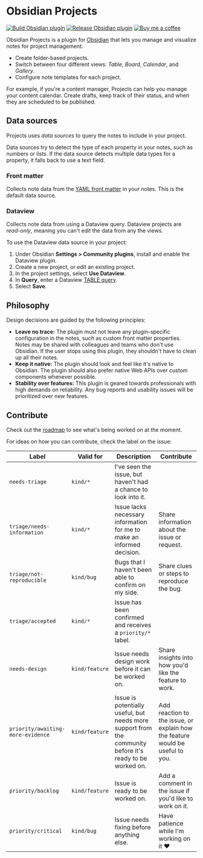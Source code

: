 # Obsidian Projects

[![Build Obsidian plugin](https://github.com/marcusolsson/obsidian-projects/actions/workflows/ci.yml/badge.svg)](https://github.com/marcusolsson/obsidian-projects/actions/workflows/ci.yml)
[![Release Obsidian plugin](https://github.com/marcusolsson/obsidian-projects/actions/workflows/release.yml/badge.svg)](https://github.com/marcusolsson/obsidian-projects/actions/workflows/release.yml)
[![Buy me a coffee](https://img.shields.io/badge/-buy_me_a%C2%A0coffee-gray?logo=buy-me-a-coffee)](https://www.buymeacoffee.com/marcusolsson)

Obsidian Projects is a plugin for [Obsidian](https://obsidian.md) that lets you manage and visualize notes for project management.

- Create folder-based projects.
- Switch between four different views: _Table_, _Board_, _Calendar_, and _Gallery_.
- Configure note templates for each project.

For example, if you're a content manager, Projects can help you manage your content calendar. Create drafts, keep track of their status, and when they are scheduled to be published.

## Data sources

Projects uses _data sources_ to query the notes to include in your project. 

Data sources try to detect the type of each property in your notes, such as numbers or lists. If the data source detects multiple data types for a property, it falls back to use a text field.

### Front matter

Collects note data from the [YAML front matter](https://help.obsidian.md/Advanced+topics/YAML+front+matter) in your notes. This is the default data source.

### Dataview

Collects note data from using a Dataview query. Dataview projects are _read-only_, meaning you can't edit the data from any the views.

To use the Dataview data source in your project:

1. Under Obsidian **Settings > Community plugins**, install and enable the Dataview plugin.
1. Create a new project, or edit an existing project.
1. In the project settings, select **Use Dataview**.
1. In **Query**, enter a Dataview [TABLE query](https://blacksmithgu.github.io/obsidian-dataview/query/queries/#table-queries).
1. Select **Save**.

## Philosophy

Design decisions are guided by the following principles:

- **Leave no trace:** The plugin must not leave any plugin-specific configuration in the notes, such as custom front matter properties. Notes may be shared with colleagues and teams who don't use Obsidian. If the user stops using this plugin, they shouldn't have to clean up all their notes.
- **Keep it native:** The plugin should look and feel like it's native to Obsidian. The plugin should also prefer native Web APIs over custom components whenever possible.
- **Stability over features:** This plugin is geared towards professionals with high demands on reliability. Any bug reports and usability issues will be prioritized over new features.

## Contribute

Check out the [roadmap](https://github.com/users/marcusolsson/projects/4/views/14) to see what's being worked on at the moment.

For ideas on how you can contribute, check the label on the issue:

Label | Valid for | Description | Contribute
-|-|-|-
`needs-triage` | `kind/*` | I've seen the issue, but haven't had a chance to look into it. | 
`triage/needs-information` | `kind/*` | Issue lacks necessary information for me to make an informed decision. | Share information about the issue or request.
`triage/not-reproducible` | `kind/bug` | Bugs that I haven't been able to confirm on my side. | Share clues or steps to reproduce the bug.
`triage/accepted` | `kind/*` | Issue has been confirmed and receives a `priority/*` label. |
`needs-design` | `kind/feature` | Issue needs design work before it can be worked on. | Share insights into how you'd like the feature to work.
`priority/awaiting-more-evidence` | `kind/feature` | Issue is potentially useful, but needs more support from the community before it's ready to be worked on. | Add reaction to the issue, or explain how the feature would be useful to you.
`priority/backlog` | `kind/feature` | Issue is ready to be worked on. | Add a comment in the issue if you'd like to work on it.
`priority/critical` | `kind/bug` | Issue needs fixing before anything else. | Have patience while I'm working on it :heart:

